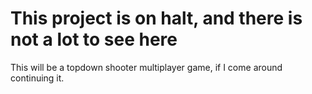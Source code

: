 # This project is on halt, and there is not a lot to see here
This will be a topdown shooter multiplayer game, if I come around continuing it. 
